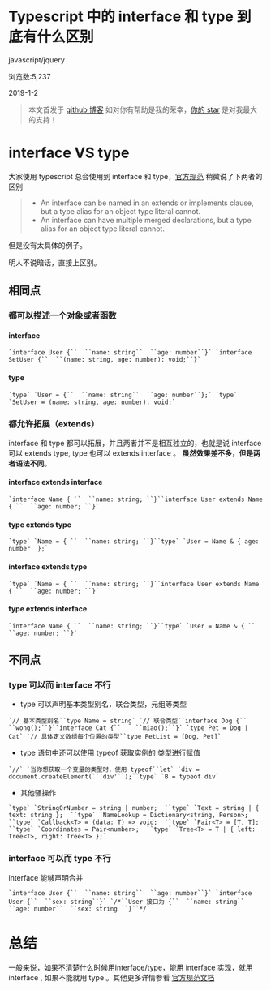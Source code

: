 # Typescript 中的 interface 和 type 到底有什么区别

javascript/jquery

浏览数:5,237

2019-1-2

> 本文首发于 [github 博客](https://github.com/Weiyu-Chen/blog/issues/7)
> 如对你有帮助是我的荣幸，[你的 star](https://github.com/Weiyu-Chen/blog) 是对我最大的支持！

# interface VS type

大家使用 typescript 总会使用到 interface 和 type，[官方规范](https://github.com/Microsoft/TypeScript/blob/master/doc/spec.md) 稍微说了下两者的区别

> - An interface can be named in an extends or implements clause, but a type alias for an object type literal cannot.
> - An interface can have multiple merged declarations, but a type alias for an object type literal cannot.

但是没有太具体的例子。

明人不说暗话，直接上区别。

## 相同点

### 都可以描述一个对象或者函数

#### interface

```
`interface User {``  ``name: string``  ``age: number``}` `interface SetUser {``  ``(name: string, age: number): void;``}`
```

#### type

```
`type` `User = {``  ``name: string``  ``age: number``};` `type` `SetUser = (name: string, age: number): void;`
```

### 都允许拓展（extends）

interface 和 type 都可以拓展，并且两者并不是相互独立的，也就是说 interface 可以 extends type, type 也可以 extends interface 。 **虽然效果差不多，但是两者语法不同**。

#### interface extends interface

```
`interface Name { ``  ``name: string; ``}``interface User extends Name { ``  ``age: number; ``}`
```

#### type extends type

```
`type` `Name = { ``  ``name: string; ``}``type` `User = Name & { age: number  };`
```

#### interface extends type

```
`type` `Name = { ``  ``name: string; ``}``interface User extends Name { ``  ``age: number; ``}`
```

#### type extends interface

```
`interface Name { ``  ``name: string; ``}``type` `User = Name & { ``  ``age: number; ``}`
```

## 不同点

### type 可以而 interface 不行

- type 可以声明基本类型别名，联合类型，元组等类型

```
`// 基本类型别名``type Name = string` `// 联合类型``interface Dog {``    ``wong();``}``interface Cat {``    ``miao();``}` `type Pet = Dog | Cat` `// 具体定义数组每个位置的类型``type PetList = [Dog, Pet]`
```

- type 语句中还可以使用 typeof 获取实例的 类型进行赋值

```
`//` `当你想获取一个变量的类型时，使用 typeof``let` `div = document.createElement(``'div'``);``type` `B = typeof div`
```

- 其他骚操作

```
`type` `StringOrNumber = string | number;  ``type` `Text = string | { text: string };  ``type` `NameLookup = Dictionary<string, Person>;  ``type` `Callback<T> = (data: T) => void;  ``type` `Pair<T> = [T, T];  ``type` `Coordinates = Pair<number>;  ``type` `Tree<T> = T | { left: Tree<T>, right: Tree<T> };`
```

### interface 可以而 type 不行

interface 能够声明合并

```
`interface User {``  ``name: string``  ``age: number``}` `interface User {``  ``sex: string``}` `/*``User 接口为 {``  ``name: string``  ``age: number``  ``sex: string ``}``*/`
```

# 总结

一般来说，如果不清楚什么时候用interface/type，能用 interface 实现，就用 interface , 如果不能就用 type 。其他更多详情参看 [官方规范文档](https://github.com/Microsoft/TypeScript/blob/master/doc/spec.md)